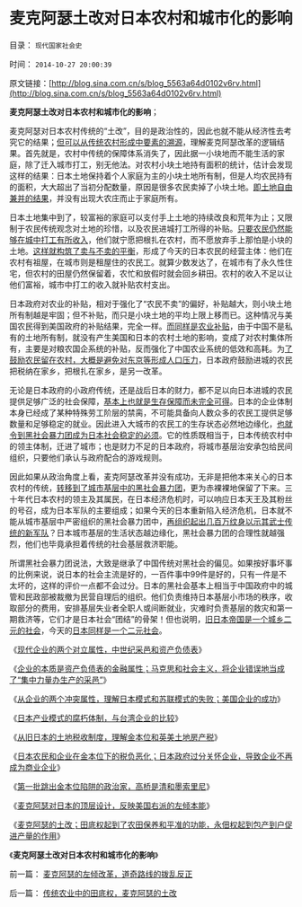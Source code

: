 # 麦克阿瑟土改对日本农村和城市化的影响

目录： `现代国家社会史` 

时间： `2014-10-27 20:00:39` 

原文链接：[http://blog.sina.com.cn/s/blog_5563a64d0102v6rv.html](http://blog.sina.com.cn/s/blog_5563a64d0102v6rv.html)

**麦克阿瑟土改对日本农村和城市化的影响**；

麦克阿瑟对日本农村传统的“土改”，目的是政治性的，因此也就不能从经济性去考究它的结果；[但可以从传统农村形成中要素的溯源](../../../2014/10/17/日本传统农村，企业和黑社会暴力团之间关系.md)，理解麦克阿瑟改革的逻辑结果。首先就是，农村中传统的保障体系消失了，因此据一小块地而不能生活的家庭，除了迁入城市打工，别无他法。对农村小块土地持有面积的统计，估计会发现这样的结果：日本土地保持着个人家庭为主的小块土地所有制，但是人均农民持有的面积，大大超出了当初分配数量，原因是很多农民卖掉了小块土地。[即土地自由兼并的结果](../../../2009/1/20/把土地产权还给农民，让土地私有化！.md)，并没有出现大农庄而止于家庭所有。

日本土地集中到了，较富裕的家庭可以支付手上土地的持续改良和荒年为止；又限制于农民传统观念对土地的珍惜，以及农民进城打工所得的补贴。[只要农民仍然能够在城中打工有所收入](../../../2009/10/15/制造“农民工存在”才是社会问题.md)，他们就宁愿把根扎在农村，而不愿放弃手上那怕是小块的土地。[这样就构筑了卖与不卖的平衡](../../../2011/11/18/延误农村土地私有化改革，将酝酿重大动乱.md)，形成了今天的日本农民的经营主体：他们在农村有祖屋，在城市则是租屋住的农民工。就算少数发达了，在城市有了永久性住宅，但农村的田屋仍然保留着，农忙和放假时就会回乡耕田。农村的收入不足以让他们富裕，城市中打工的收入就补贴农村支出。

日本政府对农业的补贴，相对于强化了“农民不卖”的偏好，补贴越大，则小块土地所有制越是牢固；但不补贴，而只是小块土地的平均上限上移而已。这种情况与美国农民得到美国政府的补贴结果，完全一样。[而同样是农业补贴](../../../2009/1/6/社会保障之补需方暨“有效补贴定理”.md)，由于中国不是私有的土地所有制，就没有产生美国和日本的农村土地的影响，变成了对农村集体所有，主要是对粮农国企系统的补贴，反而强化了中国农业系统的低效和高耗。为[了鼓励农民留在农村，大概是避免对东京等形成人口压力](../../../2010/1/29/“户籍制度改革城市化”的本质是浩劫.md)，日本政府鼓励进城的农民把税纳在家乡，把根扎在家乡，是另一改革。

无论是日本政府的小政府传统，还是战后日本的财力，都不足以向日本进城的农民提供足够广泛的社会保障，[基本上也就是生存保障而未完全可得](../../../2009/10/25/完善社会保障不是“福利社会”.md)。日本的企业体制本身已经成了某种特殊劳工阶层的禁脔，不可能具备向人数众多的农民工提供足够数量和足够稳定的就业。因此进入大城市的农民工的生存状态必然地边缘化，[也就令到黑社会暴力团成为日本社会稳定的必须](../../../2014/9/9/黑社会的民生特点，黑社会的“义”，日本的黑社会和日本企业.md)。它的性质既相当于，日本传统农村中的领主体制，迁进了城市；也是财力不足的日本政府，将城市基层治安承包给民间组织，只要他们承认与政府配合的游戏规则。

因此如果从政治角度上看，麦克阿瑟改革并没有成功，无非是把他本来关心的日本农村的传统，[转移到了城市基层中的黑社会暴力团](../../../2014/3/31/真实的日本是天皇领导的黑社会.md)，更为赤裸裸地保留了下来。三十年代日本农村的领主及其属民，在日本经济危机时，可以响应日本天王及其粉丝的号召，成为日本军队的主要组成；如果今天的日本重新陷入经济危机，日本就不能从城市基层中严密组织的黑社会暴力团中，[再组织起出几百万纹身以示其武士传统的新军队](../../../2014/9/30/明治维新的弯路，武士下岗再就业，日本国企的包身工.md)？日本城市基层的生活状态越边缘化，黑社会暴力团的合理性就越强烈，他们也毕竟承担着传统的社会基层救济职能。

所谓黑社会暴力团说法，大致是继承了中国传统对黑社会的偏见。如果按好事坏事的比例来说，说日本的社会主流是好的，一百件事中99件是好的，只有一件是不太坏的，这样的评价一点都不会过分。日本的黑社会基本上相当于中国政府中的城管和民政部被裁撤为民营自理后的组织。他们负责维持日本基层小市场的秩序，收取部分的费用，安排基层失业者全职人或间断就业，灾难时负责基层的救灾和第一期救济等，它们才是日本社会“团结”的骨架！但也说明，[旧日本帝国是一个城乡二元的社会](../../../2009/12/9/日本帝国是中国人最熟悉的社会.md)，今天的[日本同样是一个二元社会](http://darthvad.blog.sohu.com/252065014.html)。

《[现代企业的两个对立属性，中世纪采邑和资产负债表](../../../2014/10/18/现代企业的两个对立属性，中世纪采邑和资产负债表.md)》

《[企业的本质是资产负债表的金融属性；马克思和社会主义，将企业错误地当成了“集中力量办生产的采邑”](../../../2014/10/19/企业的本质是资产负债表的金融属性，科斯和熊彼特的错误.md)》

《[从企业的两个冲突属性，理解日本模式和苏联模式的失败；美国企业的成功](../../../2014/10/20/从企业的两个冲突属性，理解日本和苏联的失败，美国的成功.md)》

《[日本产业模式的腐朽体制，与台湾企业的比较](../../../2014/10/21/日本产业模式的腐朽体制，与台湾企业的比较.md)》

《[从旧日本的土地税收制度，理解金本位和英美土地房产税](../../../2014/10/22/从旧日本的土地税收制度，理解金本位和英美土地房产税.md)》

《[日本农民和企业在金本位下的税负恶化；日本政府过分关怀企业，导致企业不再成为商业企业](../../../2014/10/23/日本农民和企业在金本位下的税负恶化.md)》

《[第一批跳出金本位陷阱的政治家，高桥是清和墨索里尼](../../../2014/10/24/高桥是清和墨索里尼,第一批跳出金本位陷阱的政治家.md)》

《[麦克阿瑟对日本的顶层设计，反映美国右派的左倾本能](../../../2014/10/25/麦克阿瑟对日本的顶层设计，反映美国右派的左倾本能.md)》

《[麦克阿瑟的土改；田底权起到了农田保养和平准的功能，永佃权起到包产到户促进产量的作用](../../../2014/10/26/传统农业中的田底权，麦克阿瑟的土改.md)》

《**麦克阿瑟土改对日本农村和城市化的影响**》

前一篇： [麦克阿瑟的左倾改革，道奇路线的拨乱反正](../../../2014/10/28/麦克阿瑟的左倾改革，道奇路线的拨乱反正.md)

后一篇： [传统农业中的田底权，麦克阿瑟的土改](../../../2014/10/26/传统农业中的田底权，麦克阿瑟的土改.md)


